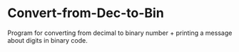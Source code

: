 # Convert-from-Dec-to-Bin
Program for converting from decimal to binary number + printing a message about digits in binary code.
